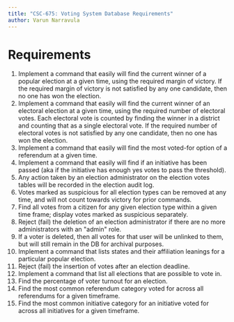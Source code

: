 ```yaml
---
title: "CSC-675: Voting System Database Requirements"
author: Varun Narravula
---
```


# Requirements

1. Implement a command that easily will find the current winner of a popular
   election at a given time, using the required margin of victory. If the
   required margin of victory is not satisfied by any one candidate, then no one
   has won the election.
2. Implement a command that easily will find the current winner of an electoral
   election at a given time, using the required number of electoral votes. Each
   electoral vote is counted by finding the winner in a district and counting
   that as a single electoral vote. If the required number of electoral votes is
   not satisfied by any one candidate, then no one has won the election.
3. Implement a command that easily will find the most voted-for option of a
   referendum at a given time.
4. Implement a command that easily will find if an initiative has been passed
   (aka if the initiative has enough yes votes to pass the threshold).
5. Any action taken by an election administrator on the election votes tables
   will be recorded in the election audit log.
6. Votes marked as suspicious for all election types can be removed at any time,
   and will not count towards victory for prior commands.
7. Find all votes from a citizen for any given election type within a given time
   frame; display votes marked as suspicious separately.
8. Reject (fail) the deletion of an election administrator if there are no more
   administrators with an "admin" role.
9. If a voter is deleted, then all votes for that user will be unlinked to them,
   but will still remain in the DB for archival purposes.
10.   Implement a command that lists states and their affiliation leanings for a
      particular popular election.
11.   Reject (fail) the insertion of votes after an election deadline.
12.   Implement a command that list all elections that are possible to vote in.
13.   Find the percentage of voter turnout for an election.
14.   Find the most common referendum category voted for across all referendums
      for a given timeframe.
15.   Find the most common initiative category for an initiative voted for
      across all initiatives for a given timeframe.
